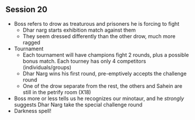 ## Session 20
* Boss refers to drow as treaturous and prisoners he is forcing to fight
  * Dhar narg starts exhibition match against them
  * They seem dressed differently than the other drow, much more ragged
* Tournament
  * Each tournament will have champions fight 2 rounds, plus a possible bonus match. Each tourney has only 4 competitors (individuals/groups)
  * Dhar Narg wins his first round, pre-emptively accepts the challenge round
  * One of the drow separate from the rest, the others and Sahein are still in the petrify room (X18)
* Boss more or less tells us he recognizes our minotaur, and he _strongly_ suggests Dhar Narg take the special challenge round
* Darkness spell!